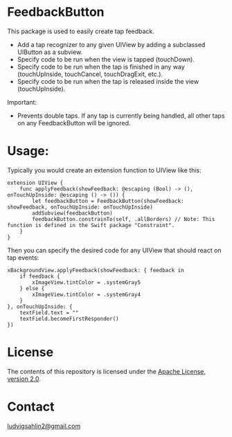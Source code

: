 # FeedbackButton

This package is used to easily create tap feedback.
 - Add a tap recognizer to any given UIView by adding a subclassed UIButton as a subview.
 - Specify code to be run when the view is tapped (touchDown).
 - Specify code to be run when the tap is finished in any way (touchUpInside, touchCancel, touchDragExit, etc.).
 - Specify code to be run when the tap is released inside the view (touchUpInside).

 Important:
 - Prevents double taps. If any tap is currently being handled, all other taps on any FeedbackButton will be ignored.



# Usage:

Typically you would create an extension function to UIView like this:

    extension UIView {
        func applyFeedback(showFeedback: @escaping (Bool) -> (), onTouchUpInside: @escaping () -> ()) {
            let feedbackButton = FeedbackButton(showFeedback: showFeedback, onTouchUpInside: onTouchUpInside)
            addSubview(feedbackButton)
            feedbackButton.constrainTo(self, .allBorders) // Note: This function is defined in the Swift package "Constraint".
        }
    }

Then you can specify the desired code for any UIView that should react on tap events:

    xBackgroundView.applyFeedback(showFeedback: { feedback in
        if feedback {
            xImageView.tintColor = .systemGray5
        } else {
            xImageView.tintColor = .systemGray4
        }
    }, onTouchUpInside: {
        textField.text = ""
        textField.becomeFirstResponder()
    })



# License

The contents of this repository is licensed under the
[Apache License, version 2.0](http://www.apache.org/licenses/LICENSE-2.0).



# Contact

ludvigsahlin2@gmail.com
